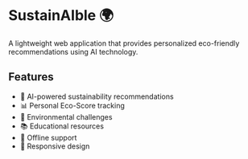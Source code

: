 # SustainAIble 🌍

A lightweight web application that provides personalized eco-friendly recommendations using AI technology.

## Features

- 🤖 AI-powered sustainability recommendations
- 📊 Personal Eco-Score tracking
- 🎯 Environmental challenges
- 📚 Educational resources
- 💾 Offline support
- 📱 Responsive design

